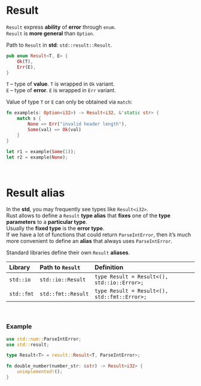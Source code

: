 # Result
``Result`` express **ability** of **error** through ``enum``.<br>
``Result`` is **more general** than ``Option``. <br>

Path to ``Result`` in **std**: ``std::result::Result``.<br>

```Rust
pub enum Result<T, E> {
    Ok(T),
    Err(E),
}
```

``T`` – type of **value**. ``T`` is wrapped in ``Ok`` variant.<br>
``E`` – type of **error**. ``E`` is wrapped in ``Err`` variant.<br>

Value of type ``T`` or ``E`` can only be obtained via ``match``:
```Rust
fn example(s: Option<i32>) -> Result<i32, &'static str> {
    match s {
        None => Err("invalid header length"),
        Some(val) => Ok(val) 
    }
}

let r1 = example(Some(1));
let r2 = example(None);
```

<br>

# Result alias
In the **std**, you may frequently see types like ``Result<i32>``.<br>
Rust allows to define a ``Result`` **type alias** that **fixes** one of the **type parameters** to a **particular type**.<br>
Usually the **fixed type** is the **error type**.<br>
If we have a lot of functions that could return ``ParseIntError``, then it’s much more convenient to define an **alias** that always uses ``ParseIntError``.<br>

Standard libraries define their own ``Result`` **aliases**.<br>

|**Library**|**Path to** ``Result``|**Definition**|
|:----------|:---------------------|:-------------|
|``std::io``|``std::io::Result``|``type Result = Result<(), std::io::Error>;``|
|``std::fmt``|``std::fmt::Result``|``type Result = Result<(), std::fmt::Error>;``|

<br>

### Example
```Rust
use std::num::ParseIntError;
use std::result;

type Result<T> = result::Result<T, ParseIntError>;

fn double_number(number_str: &str) -> Result<i32> {
    unimplemented!();
}
```
